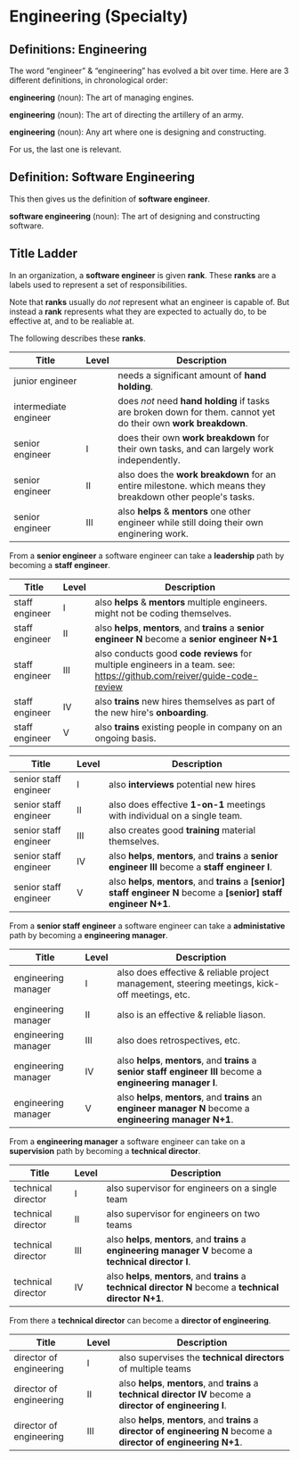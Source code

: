# Engineering (Specialty)

## Definitions: Engineering

The word “engineer” & “engineering” has evolved a bit over time.
Here are 3 different definitions, in chronological order:

**engineering** (noun): The art of managing engines.

**engineering** (noun): The art of directing the artillery of an army.

**engineering** (noun): Any art where one is designing and constructing.

For us, the last one is relevant.

## Definition: Software Engineering

This then gives us the definition of **software engineer**.

**software engineering** (noun): The art of designing and constructing software.

## Title Ladder

In an organization, a **software engineer** is given **rank**.
These **ranks** are a labels used to represent a set of responsibilities.

Note that **ranks** usually do _not_ represent what an engineer is capable of.
But instead a **rank** represents what they are expected to actually do, to be effective at, and to be realiable at.

The following describes these **ranks**.


| Title                 | Level | Description                                                                                                     |
|-----------------------|-------|-----------------------------------------------------------------------------------------------------------------|
| junior engineer       |       | needs a significant amount of **hand holding**.                                                                 |
| intermediate engineer |       | does _not_ need **hand holding** if tasks are broken down for them. cannot yet do their own **work breakdown**. |
| senior engineer       | Ⅰ     | does their own **work breakdown** for their own tasks, and can largely work independently.                      |
| senior engineer       | Ⅱ     |  also does the **work breakdown** for an entire milestone. which means they breakdown other people's tasks.      |
| senior engineer       | Ⅲ     | also **helps** & **mentors** one other engineer while still doing their own enginering work.                    |

From a **senior engineer** a software engineer can take a **leadership** path by becoming a **staff engineer**.

| Title            | Level | Description                                                                                                             |
|------------------|-------|-------------------------------------------------------------------------------------------------------------------------|
| staff engineer   | Ⅰ | also **helps** & **mentors** multiple engineers. might not be coding themselves.                                       |
| staff engineer   | Ⅱ | also **helps**, **mentors**, and **trains** a **senior engineer N** become a **senior engineer N+1**                   |
| staff engineer   | Ⅲ | also conducts good **code reviews** for multiple engineers in a team. see: https://github.com/reiver/guide-code-review |
| staff engineer   | Ⅳ | also **trains** new hires themselves as part of the new hire's **onboarding**.                                         |
| staff engineer   | Ⅴ | also **trains** existing people in company on an ongoing basis.                                                        |

| Title                   | Level | Description                                                                                                |
|-------------------------|-------|------------------------------------------------------------------------------------------------------------|
| senior staff engineer   | Ⅰ    | also **interviews** potential new hires                                                                   |
| senior staff engineer   | Ⅱ    | also does effective **1-on-1** meetings with individual on a single team.                                 |
| senior staff engineer   | Ⅲ    | also creates good **training** material themselves.                                                       |
| senior staff engineer   | Ⅳ    | also **helps**, **mentors**, and **trains** a **senior engineer Ⅲ** become a **staff engineer Ⅰ**.       |
| senior staff engineer   | Ⅴ    | also **helps**, **mentors**, and **trains** a **[senior] staff engineer N** become a **[senior] staff engineer N+1**. |

From a **senior staff engineer** a software engineer can take a **administative** path by becoming a **engineering manager**.

| Title                 | Level | Description                                                                                                     |
|-----------------------|-------|-----------------------------------------------------------------------------------------------------------------|
| engineering manager   | Ⅰ     | also does effective & reliable project management, steering meetings, kick-off meetings, etc.                  |
| engineering manager   | Ⅱ     | also is an effective & reliable liason.                                                                        |
| engineering manager   | Ⅲ     | also does retrospectives, etc.                                                                                 |
| engineering manager   | Ⅳ     | also **helps**, **mentors**, and **trains** a **senior staff engineer Ⅲ** become a **engineering manager Ⅰ**. |
| engineering manager   | Ⅴ     | also **helps**, **mentors**, and **trains** an **engineer manager N** become a **engineering manager N+1**.    |


From a **engineering manager** a software engineer can take on a **supervision** path by becoming a **technical director**.

| Title                 | Level | Description                                                                                               |
|-----------------------|-------|-----------------------------------------------------------------------------------------------------------|
| technical director    | Ⅰ    | also supervisor for engineers on a single team                                                             |
| technical director    | Ⅱ    | also supervisor for engineers on two teams                                                                 |
| technical director    | Ⅲ    | also **helps**, **mentors**, and **trains** a **engineering manager Ⅴ** become a **technical director Ⅰ**.  |
| technical director    | Ⅳ    | also **helps**, **mentors**, and **trains** a **technical director N** become a **technical director N+1**.    |


From there a **technical director** can become a **director of engineering**.

| Title                     | Level | Description                                                                                                         |
|---------------------------|-------|---------------------------------------------------------------------------------------------------------------------|
| director of engineering   | Ⅰ     | also supervises the **technical directors** of multiple teams                                                      |
| director of engineering   | Ⅱ     | also **helps**, **mentors**, and **trains** a **technical director Ⅳ** become a **director of engineering Ⅰ**.    |
| director of engineering   | Ⅲ     | also **helps**, **mentors**, and **trains** a **director of engineering N** become a **director of engineering N+1**. |

